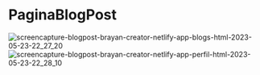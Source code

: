 # PaginaBlogPost

![screencapture-blogpost-brayan-creator-netlify-app-blogs-html-2023-05-23-22_27_20](https://github.com/BrayanElias/PaginaBlogPost/assets/85414364/5aa298d7-53ed-4b51-8061-693ce688caff)
![screencapture-blogpost-brayan-creator-netlify-app-perfil-html-2023-05-23-22_28_10](https://github.com/BrayanElias/PaginaBlogPost/assets/85414364/8ce13e44-5adc-4cd2-a1a7-bc44ce3cae4f)

